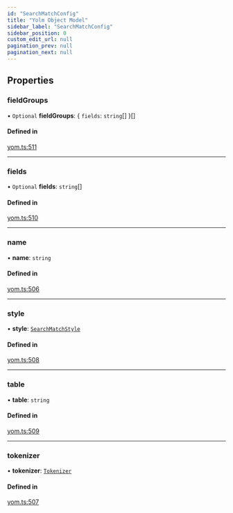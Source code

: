 ```yaml
---
id: "SearchMatchConfig"
title: "Yolm Object Model"
sidebar_label: "SearchMatchConfig"
sidebar_position: 0
custom_edit_url: null
pagination_prev: null
pagination_next: null
---
```


## Properties

### fieldGroups

• `Optional` **fieldGroups**: { `fields`: `string`[]  }[]

#### Defined in

[yom.ts:511](https://github.com/yolmio/boost/blob/964b449/src/yom.ts#L511)

___

### fields

• `Optional` **fields**: `string`[]

#### Defined in

[yom.ts:510](https://github.com/yolmio/boost/blob/964b449/src/yom.ts#L510)

___

### name

• **name**: `string`

#### Defined in

[yom.ts:506](https://github.com/yolmio/boost/blob/964b449/src/yom.ts#L506)

___

### style

• **style**: [`SearchMatchStyle`](../modules.md#searchmatchstyle)

#### Defined in

[yom.ts:508](https://github.com/yolmio/boost/blob/964b449/src/yom.ts#L508)

___

### table

• **table**: `string`

#### Defined in

[yom.ts:509](https://github.com/yolmio/boost/blob/964b449/src/yom.ts#L509)

___

### tokenizer

• **tokenizer**: [`Tokenizer`](Tokenizer.md)

#### Defined in

[yom.ts:507](https://github.com/yolmio/boost/blob/964b449/src/yom.ts#L507)

